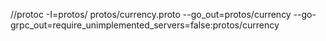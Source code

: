 //protoc -I=protos/ protos/currency.proto --go_out=protos/currency --go-grpc_out=require_unimplemented_servers=false:protos/currency